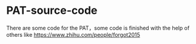 # PAT-source-code
There are some code  for the PAT，some code is finished with the help of others like  https://www.zhihu.com/people/forgot2015
